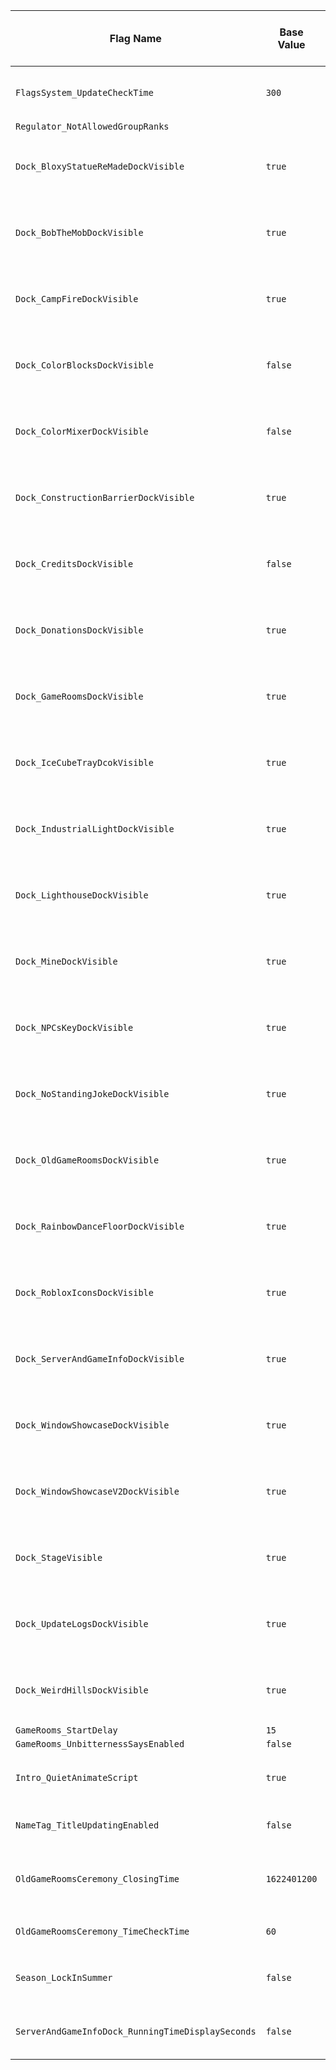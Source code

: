 | Flag Name | Base Value | Pre-Update Build Overwrite | Dev Build Overwrite | Flag Info |
|-|-|-|-|-|
| `FlagsSystem_UpdateCheckTime` | `300` |  | `15` | Controls the number of seconds until the system should check if there's any updates to the flags. |
| `Regulator_NotAllowedGroupRanks` |  | `{0, 1, 3}` |  |  |
| `Dock_BloxyStatueReMadeDockVisible` | `true` |  |  | Toggles whether or not the corresponding dock will be loaded. This is used as a hard on-off switch for the corresponding dock. |
| `Dock_BobTheMobDockVisible` | `true` |  |  | Toggles whether or not the corresponding dock will be loaded. This is used as a hard on-off switch for the corresponding dock. |
| `Dock_CampFireDockVisible` | `true` |  |  | Toggles whether or not the corresponding dock will be loaded. This is used as a hard on-off switch for the corresponding dock. |
| `Dock_ColorBlocksDockVisible` | `false` |  |  | Toggles whether or not the corresponding dock will be loaded. This is used as a hard on-off switch for the corresponding dock. |
| `Dock_ColorMixerDockVisible` | `false` |  |  | Toggles whether or not the corresponding dock will be loaded. This is used as a hard on-off switch for the corresponding dock. |
| `Dock_ConstructionBarrierDockVisible` | `true` |  |  | Toggles whether or not the corresponding dock will be loaded. This is used as a hard on-off switch for the corresponding dock. |
| `Dock_CreditsDockVisible` | `false` |  | `true` | Toggles whether or not the corresponding dock will be loaded. This is used as a hard on-off switch for the corresponding dock. |
| `Dock_DonationsDockVisible` | `true` |  |  | Toggles whether or not the corresponding dock will be loaded. This is used as a hard on-off switch for the corresponding dock. |
| `Dock_GameRoomsDockVisible` | `true` |  |  | Toggles whether or not the corresponding dock will be loaded. This is used as a hard on-off switch for the corresponding dock. |
| `Dock_IceCubeTrayDcokVisible` | `true` |  |  | Toggles whether or not the corresponding dock will be loaded. This is used as a hard on-off switch for the corresponding dock. |
| `Dock_IndustrialLightDockVisible` | `true` |  |  | Toggles whether or not the corresponding dock will be loaded. This is used as a hard on-off switch for the corresponding dock. |
| `Dock_LighthouseDockVisible` | `true` |  |  | Toggles whether or not the corresponding dock will be loaded. This is used as a hard on-off switch for the corresponding dock. |
| `Dock_MineDockVisible` | `true` |  |  | Toggles whether or not the corresponding dock will be loaded. This is used as a hard on-off switch for the corresponding dock. |
| `Dock_NPCsKeyDockVisible` | `true` |  |  | Toggles whether or not the corresponding dock will be loaded. This is used as a hard on-off switch for the corresponding dock. |
| `Dock_NoStandingJokeDockVisible` | `true` |  |  | Toggles whether or not the corresponding dock will be loaded. This is used as a hard on-off switch for the corresponding dock. |
| `Dock_OldGameRoomsDockVisible` | `true` |  |  | Toggles whether or not the corresponding dock will be loaded. This is used as a hard on-off switch for the corresponding dock. |
| `Dock_RainbowDanceFloorDockVisible` | `true` |  |  | Toggles whether or not the corresponding dock will be loaded. This is used as a hard on-off switch for the corresponding dock. |
| `Dock_RobloxIconsDockVisible` | `true` |  |  | Toggles whether or not the corresponding dock will be loaded. This is used as a hard on-off switch for the corresponding dock. |
| `Dock_ServerAndGameInfoDockVisible` | `true` |  |  |  Toggles whether or not the corresponding dock will be loaded. This is used as a hard on-off switch for the corresponding dock.|
| `Dock_WindowShowcaseDockVisible` | `true` |  |  | Toggles whether or not the corresponding dock will be loaded. This is used as a hard on-off switch for the corresponding dock. |
| `Dock_WindowShowcaseV2DockVisible` | `true` |  |  |  Toggles whether or not the corresponding dock will be loaded. This is used as a hard on-off switch for the corresponding dock.|
| `Dock_StageVisible` | `true` |  |  | Toggles whether or not the corresponding dock will be loaded. This is used as a hard on-off switch for the corresponding dock. |
| `Dock_UpdateLogsDockVisible` | `true` |  |  | Toggles whether or not the corresponding dock will be loaded. This is used as a hard on-off switch for the corresponding dock. |
| `Dock_WeirdHillsDockVisible` | `true` |  |  | Toggles whether or not the corresponding dock will be loaded. This is used as a hard on-off switch for the corresponding dock. |
| `GameRooms_StartDelay` | `15` |  |  |  |
| `GameRooms_UnbitternessSaysEnabled` | `false` |  | `true` |  |
| `Intro_QuietAnimateScript` | `true` |  |  | Quiets the error outputs from the Roblox Animate script during the intro (or at least attempts to). |
| `NameTag_TitleUpdatingEnabled` | `false` |  | `true` | Controls whether or not the title updating system is available. |
| `OldGameRoomsCeremony_ClosingTime` | `1622401200` |  |  | Long story short this flag sets the time that the old game rooms dock will no longer appear in newer servers after. |
| `OldGameRoomsCeremony_TimeCheckTime` | `60` |  | `15` | Similar to the `FlagsSystem_UpdateCheckTime` flag. |
| `Season_LockInSummer` | `false` |  |  | Locks the game's season in summer. This is only intended to be used for Imaging purposes. |
| `ServerAndGameInfoDock_RunningTimeDisplaySeconds` | `false` |  | `true` | Controls whether or not the `Server Running Time` Statistic on the server and game info dock will display seconds. |